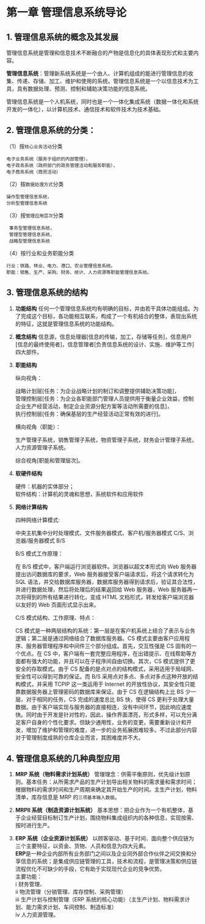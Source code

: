 # 第一章 管理信息系统导论

## 1. 管理信息系统的概念及其发展

管理信息系统是管理和信息技术不断融合的产物是信息化的具体表现形式和主要内容。

**管理信息系统**：管理新系统系统是一个由人、计算机组成的能进行管理信息的收集、传递、存储、加工、维护和使用的系统。管理信息系统是一个以信息技术为工具，具有数据处理、预测、控制和辅助决策功能的信息系统。

管理信息系统是一个人机系统，同时也是一个一体化集成系统（数据一体化和系统开发的一体化），以计算机技术、通信技术和软件技术为技术基础。

## 2. 管理信息系统的分类：

（1）按`核心业务活动`分类

    电子业务系统（服务于组织的内部管理），
    电子政务系统（政府部门的政务管理活动和服务职能），
    电子商务系统（商贸活动）

（2）按`数据处理方式`分类

    操作型管理信息系统，
    分析型管理信息系统

（3）按`管理应用层次`分类

     事务型管理信息系统，
     管理型管理信息系统，
     战略型管理信息系统

（4）按行业和业务职能分类

    行业：铁路、林业、电力、港口、农业管理信息系统。
    职能：销售、生产、采购、财务、统计、人力资源等职能管理信息系统。

## 3. 管理信息系统的结构

1. **功能结构**
   任何一个管理信息系统均有明确的目标，并由若干具体功能组成。为了完成这个目标，各功能相互联系，构成了一个有机结合的整体，表现出系统的特征，这就是管理信息系统的功能结构。

2. **概念结构**
   信息源，信息处理器[信息的传输，加工，存储等任务]，信息用户[信息的最终使用者]，信息管理者[负责信息系统的设计、实施、维护等工作]四大部件。

3. **职能结构**

   纵向视角：

   战略计划层[任务：为企业战略计划的制订和调整提供辅助决策功能]，  
    管理控制层[任务：为企业各职能部门管理人员提供用于衡量企业效益，控制企业生产经营活动，制定企业资源分配方案等活动所需要的信息]，  
    执行控制层[任务：确保基层的生产经营活动正常有效的进行]。

   横向视角（职能）：

   生产管理子系统，销售管理子系统，物资管理子系统，财务会计管理子系统，人力资源管理子系统。

   综合视角[职能和管理层次]。

4. **软硬件结构**

   硬件：机器的实体部分；  
   软件结构：计算机的灵魂和思想，系统软件和应用软件

5. **网络计算结构**

   四种网络计算模式:

   中央主机集中分时处理模式、文件服务器模式、客户机/服务器模式 C/S、浏览器/服务器模式 B/S

   B/S 模式工作原理：

   在 B/S 模式中，客户端运行浏览器软件。浏览器以超文本形式向 Web 服务器提出访问数据库的要求，Web 服务器接受客户端请求后，将这个请求转化为 SQL 语法，并交给数据库服务器，数据库服务器得到请求后，验证其合法性，并进行数据处理，然后将处理后的结果返回给 Web 服务器，Web 服务器再一次将得到的所有结果进行转化，变成 HTML 文档形式，转发给客户端浏览器以友好的 Web 页面形式显示出来。

   C/S 模式结构、工作原理、特点：

   CS 模式是一种两层结构的系统：第一层是在客户机系统上结合了表示与业务逻辑；第二层是通过网络结合了数据库服务器。CS 模式主要由客户应用程序、服务器管理程序和中间件三个部分组成。首先，交互性强是 CS 固有的一个优点。在 CS 中，客户端有一套完整应用程序，在出错提示、在线帮助等方面都有强大的功能，并且可以在子程序间自由切换。其次，CS 模式提供了更安全的存取模式。由于 CS 配备的是点对点的结构模式，采用适用于局域网、安全性可以得到可靠的保证。而 B/S 采用点对多点、多点对多点这种开放的结构模式，并采用 TCPIP 这一类运用于 Internet 的开放性协议，其安全性只能靠数据服务器上管理密码的数据库来保证。由于 CS 在逻辑结构上比 BS 少一层，对于相同的任务，CS 完成的速度总比 BS 快，使得 CS 更利于处理大量数据。由于客户端实现与服务器的直接相连，没有中间环节，因此响应速度快。同时由于开发是针对性的，因此，操作界面漂亮，形式多样，可以充分满足客户自身的个性化要求。但缺少通用性，业务的变更，需要重新设计和开发，增加了维护和管理的难度，进一步的业务拓展困难较多。不过此部分内容对于管理制度成熟的仓库企业而言，其困难度并不大。

## 4. 管理信息系统的几种典型应用

1. **MRP 系统（物料需求计划系统）**
   管理理念：供需平衡原则，优先级计划原则。基本任务：从所需求产品的生产计划导出相关物料的需求量和需求时间；  
   根据物料的需求时间和生产周期来确定其开始生产的时间。主生产计划，物料清单，库存信息是 MRP 的`三项基本输入数据`。

2. **MRPⅡ 系统（制造资源计划系统）**
   基本思想：把企业作为一个有机整体，基于企业经营目标制订生产计划，围绕物料集成组织内的各种信息，实现按需、按时进行生产。

3. **ERP 系统（企业资源计划系统）**
   以顾客驱动、基于时间、面向整个供应链为三个主要特征，以资金、货物、人员和信息为四大元素。  
   **ERP**是一种企业内部所有业务部门之间以及企业同外部合作伙伴之间交换和分享信息的系统；是集成供应链管理的工具，技术和流程，是管理决策和供应链流程优化不可缺少的手段，它有助于实现现代企业的竞争优势。  
   主要功能：  
   ⅰ 财务管理、  
   ⅱ 物流管理（分销管理、库存控制、采购管理）  
   ⅲ 生产计划与控制管理（ERP 系统的核心功能）（主生产计划、物料需求计划、能力需求计划、车间控制、制造标准）  
   ⅳ 人力资源管理。
